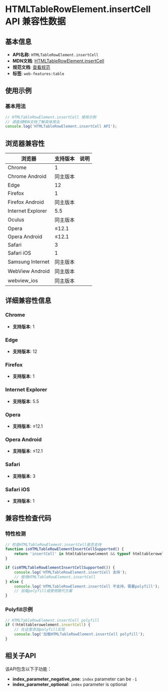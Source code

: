 # HTMLTableRowElement.insertCell API 兼容性数据

## 基本信息

- **API名称**: `HTMLTableRowElement.insertCell`
- **MDN文档**: [HTMLTableRowElement.insertCell](https://developer.mozilla.org/docs/Web/API/HTMLTableRowElement/insertCell)
- **规范文档**: [查看规范](https://html.spec.whatwg.org/multipage/tables.html#dom-tr-insertcell-dev)
- **标签**: `web-features:table`

## 使用示例

### 基本用法

```javascript
// HTMLTableRowElement.insertCell 使用示例
// 请查阅MDN文档了解具体用法
console.log('HTMLTableRowElement.insertCell API');
```

## 浏览器兼容性

| 浏览器 | 支持版本 | 说明 |
|--------|----------|------|
| Chrome | 1 |  |
| Chrome Android | 同主版本 |  |
| Edge | 12 |  |
| Firefox | 1 |  |
| Firefox Android | 同主版本 |  |
| Internet Explorer | 5.5 |  |
| Oculus | 同主版本 |  |
| Opera | ≤12.1 |  |
| Opera Android | ≤12.1 |  |
| Safari | 3 |  |
| Safari iOS | 1 |  |
| Samsung Internet | 同主版本 |  |
| WebView Android | 同主版本 |  |
| webview_ios | 同主版本 |  |

## 详细兼容性信息

### Chrome

- **支持版本**: 1

### Edge

- **支持版本**: 12

### Firefox

- **支持版本**: 1

### Internet Explorer

- **支持版本**: 5.5

### Opera

- **支持版本**: ≤12.1

### Opera Android

- **支持版本**: ≤12.1

### Safari

- **支持版本**: 3

### Safari iOS

- **支持版本**: 1

## 兼容性检查代码

### 特性检测

```javascript
// 检查HTMLTableRowElement.insertCell是否支持
function isHTMLTableRowElementInsertCellSupported() {
    return 'insertCell' in htmltablerowelement && typeof htmltablerowelement.insertCell === 'function';
}

if (isHTMLTableRowElementInsertCellSupported()) {
    console.log('HTMLTableRowElement.insertCell 支持');
    // 使用HTMLTableRowElement.insertCell
} else {
    console.log('HTMLTableRowElement.insertCell 不支持，需要polyfill');
    // 加载polyfill或使用替代方案
}
```

### Polyfill示例

```javascript
// HTMLTableRowElement.insertCell polyfill
if (!htmltablerowelement.insertCell) {
    // 在这里添加polyfill实现
    console.log('加载HTMLTableRowElement.insertCell polyfill');
}
```

## 相关子API

该API包含以下子功能：

- **index_parameter_negative_one**: `index` parameter can be `-1`
- **index_parameter_optional**: `index` parameter is optional

